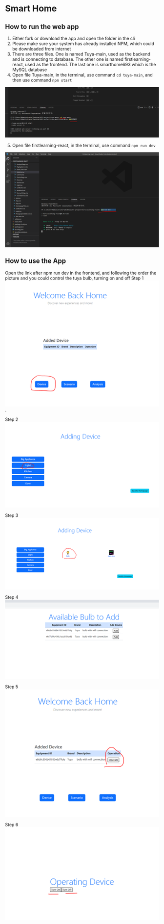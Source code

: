 # Smart Home

## How to run the web app
1.	Either fork or download the app and open the folder in the cli
2.	Please make sure your system has already installed NPM, which could be downloaded from internet
3.	There are three files. One is named Tuya-main, used as the backend and is connecting to database. The other one is named firstlearning-react, used as the frontend. The last one is smarthome693 which is the MySQL database
4.	Open file Tuya-main, in the terminal, use command `cd tuya-main`, and then use command `npm start`  

   
![backend of command](https://github.com/wanjun3211/SmartHome/blob/main/backend%20npm%20start.PNG)


5.	Open file firstlearning-react, in the terminal, use command `npm run dev`

![frontend of command](https://github.com/wanjun3211/SmartHome/blob/main/frontend%20npm%20run%20dev.PNG)


## How to use the App
Open the link after npm run dev in the frontend, and following the order the picture and you could control the tuya bulb, turning on and off
Step 1
![homepage](https://github.com/wanjun3211/SmartHome/blob/main/homepage.PNG).

Step 2
![order1](https://github.com/wanjun3211/SmartHome/blob/main/light%20add1.PNG)

Step 3
![order2](https://github.com/wanjun3211/SmartHome/blob/main/light%20add2.PNG)

Step 4
![order3](https://github.com/wanjun3211/SmartHome/blob/main/light%20add3.PNG)

Step 5
![order4](https://github.com/wanjun3211/SmartHome/blob/main/light%20add4.PNG)

Step 6
![order5](https://github.com/wanjun3211/SmartHome/blob/main/light%20add5.PNG)
